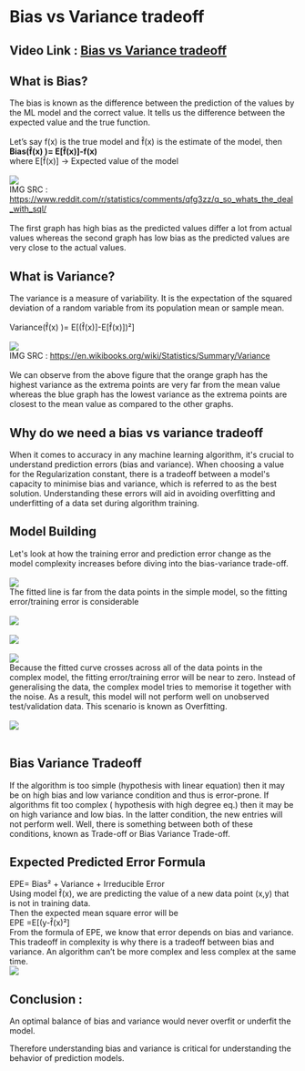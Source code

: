 # Bias vs Variance tradeoff

## Video Link : [Bias vs Variance tradeoff]()

## What is Bias?
The bias is known as the difference between the prediction of the values by the ML model and the correct value. 
It tells us the difference between the expected value and the true function. <br/><br/>
Let’s say f(x) is the true model and f̂(x) is the estimate of the model, then <br/>
<b> Bias(f̂(x) )= E[f̂(x)]-f(x) </b> <br/>
where E[f̂(x)] → Expected value of the model
<br/><br/>
![](https://github.com/101Priyanshi/winter-of-contributing/blob/Datascience_With_Python/Datascience_With_Python/DS%20Resources/bias1.jpg) <br/>
IMG SRC : https://www.reddit.com/r/statistics/comments/qfg3zz/q_so_whats_the_deal_with_sql/ <br/>
<br/> The first graph has high bias as the predicted values differ a lot from actual values whereas 
the second graph has low bias as the predicted values are very close to the actual values. <br/>

## What is Variance?
The variance is a measure of variability. It is the expectation of the squared deviation of a random variable from its population mean or sample mean. <br/><br/>
Variance(f̂(x) )= E[(f̂(x)]-E[f̂(x)])²]
<br/><br/>
![](https://github.com/101Priyanshi/winter-of-contributing/blob/Datascience_With_Python/Datascience_With_Python/DS%20Resources/variance1.png) <br/>
IMG SRC : https://en.wikibooks.org/wiki/Statistics/Summary/Variance <br/>
<br/> We can observe from the above figure that the orange graph has the highest variance as the extrema points are very far from the mean value 
whereas the blue graph has the lowest variance as the extrema points are closest to the mean value as compared to the other graphs.

## Why do we need a bias vs variance tradeoff
When it comes to accuracy in any machine learning algorithm, 
it's crucial to understand prediction errors (bias and variance). 
When choosing a value for the Regularization constant, there is a 
tradeoff between a model's capacity to minimise bias and variance, 
which is referred to as the best solution. Understanding these errors 
will aid in avoiding overfitting and underfitting of a data set during algorithm training.

## Model Building
Let's look at how the training error and prediction error change as the model complexity increases before diving into the bias-variance trade-off. <br/><br/>
![](https://github.com/101Priyanshi/winter-of-contributing/blob/Datascience_With_Python/Datascience_With_Python/DS%20Resources/m1.png)
<br/>
The fitted line is far from the data points in the simple model, so the fitting error/training error is considerable
<br/><br/>
![](https://github.com/101Priyanshi/winter-of-contributing/blob/Datascience_With_Python/Datascience_With_Python/DS%20Resources/m2.png) <br/><br/>
![](https://github.com/101Priyanshi/winter-of-contributing/blob/Datascience_With_Python/Datascience_With_Python/DS%20Resources/m3.png) <br/><br/>
![](https://github.com/101Priyanshi/winter-of-contributing/blob/Datascience_With_Python/Datascience_With_Python/DS%20Resources/m4.png)
<br/>
Because the fitted curve crosses across all of the data points in the complex model, the fitting error/training error will be near to zero. 
Instead of generalising the data, the complex model tries to memorise it together with the noise. 
As a result, this model will not perform well on unobserved test/validation data. This scenario is known as Overfitting.
<br/><br/>
![](https://github.com/101Priyanshi/winter-of-contributing/blob/Datascience_With_Python/Datascience_With_Python/DS%20Resources/error_vs_model_complexity.PNG) <br/><br/>

## Bias Variance Tradeoff
If the algorithm is too simple (hypothesis with linear equation) then it may be on high bias and low variance condition and thus is error-prone. 
If algorithms fit too complex ( hypothesis with high degree eq.) then it may be on high variance and low bias. 
In the latter condition, the new entries will not perform well. Well, there is something between both of these conditions, known as Trade-off or Bias Variance Trade-off.

## Expected Predicted Error Formula
EPE= Bias² + Variance + Irreducible Error <br/>
Using model f̂(x), we are predicting the value of a new data point (x,y) that is not in training data.<br/>
Then the expected mean square error will be <br/>
EPE =E[(y-f̂(x)²] <br/>
From the formula of EPE, we know that error depends on bias and variance. <br/>
This tradeoff in complexity is why there is a tradeoff between bias and variance. An algorithm can’t be more complex and less complex at the same time. <br/>
![](https://github.com/101Priyanshi/winter-of-contributing/blob/Datascience_With_Python/Datascience_With_Python/DS%20Resources/bias_vs_var_tradeoff.PNG)


## Conclusion : 

An optimal balance of bias and variance would never overfit or underfit the model.

Therefore understanding bias and variance is critical for understanding the behavior of prediction models.
